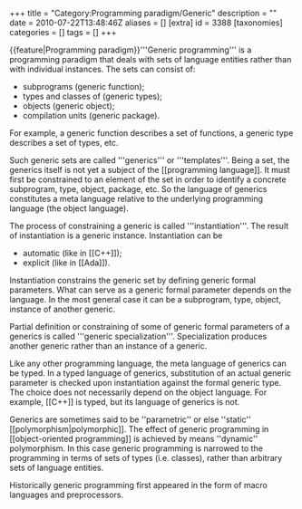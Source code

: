 +++
title = "Category:Programming paradigm/Generic"
description = ""
date = 2010-07-22T13:48:46Z
aliases = []
[extra]
id = 3388
[taxonomies]
categories = []
tags = []
+++

{{feature|Programming paradigm}}'''Generic programming''' is a programming paradigm that deals with sets of language entities rather than with individual instances. The sets can consist of:

* subprograms (generic function);
* types and classes of (generic types);
* objects (generic object);
* compilation units (generic package).

For example, a generic function describes a set of functions, a generic type describes a set of types, etc.

Such generic sets are called '''generics''' or '''templates'''. Being a set, the generics itself is not yet a subject of the [[programming language]]. It must first be constrained to an element of the set in order to identify a concrete subprogram, type, object, package, etc. So the language of generics constitutes a meta language relative to the underlying programming language (the object language).

The process of constraining a generic is called '''instantiation'''. The result of instantiation is a generic instance. Instantiation can be

* automatic (like in [[C++]]);
* explicit (like in [[Ada]]).

Instantiation constrains the generic set by defining generic formal parameters. What can serve as a generic formal parameter depends on the language. In the most general case it can be a subprogram, type, object, instance of another generic.

Partial definition or constraining of some of generic formal parameters of a generics is called '''generic specialization'''. Specialization produces another generic rather than an instance of a generic.

Like any other programming language, the meta language of generics can be typed. In a typed language of generics, substitution of an actual generic parameter is checked upon instantiation against the formal generic type. The choice does not necessarily depend on the object language. For example, [[C++]] is typed, but its language of generics is not.

Generics are sometimes said to be ''parametric'' or else ''static'' [[polymorphism|polymorphic]]. The effect of generic programming in [[object-oriented programming]] is achieved by means ''dynamic'' polymorphism. In this case generic programming is narrowed to the programming in terms of sets of types (i.e. classes), rather than arbitrary sets of language entities.

Historically generic programming first appeared in the form of macro languages and preprocessors.
